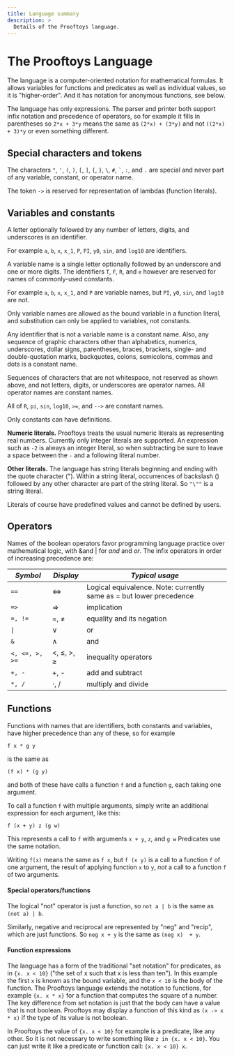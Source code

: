 ```yaml
---
title: Language summary
description: >
  Details of the Prooftoys language.
---
```


# The Prooftoys Language

The language is a computer-oriented notation for mathematical
formulas. It allows variables for functions and predicates as well as
individual values, so it is "higher-order". And it has notation for
anonymous functions, see below.

The language has only expressions.  The parser and printer both
support infix notation and precedence of operators, so for example it
fills in parentheses so `2*x + 3*y` means the same as `(2*x) +
(3*y)` and not `((2*x) + 3)*y` or even something different.

## Special characters and tokens

The characters `"`, `'`, `(`, `)`, `[`, `]`, `{`, `}`,
`\`, `#`, `` ` ``, `:`, and `.` are special 
and never part of any variable, constant, or operator name.

The token `->` is reserved for representation of lambdas (function
literals).

## Variables and constants

A letter optionally followed by any number of letters, digits, and underscores
is an identifier.

For example `a`, `b`, `x`, `x_1`, `P`, `PI`, `y0`,  `sin`, and `log10` are identifiers.

A variable name is a single letter optionally followed by an underscore and one or more digits. 
The identifiers `T`, `F`, `R`, and `e` however are reserved for names of commonly-used constants.

For example `a`, `b`, `x`, `x_1`, and `P` are variable names, but `PI`, `y0`,
`sin`, and `log10` are not.

Only variable names are allowed as the bound variable in a function literal, and substitution can only be applied to variables, not constants.

Any identifier that is not a variable name is a constant name. Also, any sequence of graphic characters other than alphabetics, numerics, underscores, dollar signs, parentheses, braces, brackets,
single- and double-quotation marks, backquotes, colons, semicolons, commas and dots is a constant name.

Sequences of characters that are not whitespace, not reserved as shown above, and not letters,
digits, or underscores are operator names.  All operator names are constant names.

All of `R`,  `pi`, `sin`, `log10`, `>=`, and `-->` are constant names.

Only constants can have definitions.

**Numeric literals.** Prooftoys treats the usual numeric literals as representing real numbers.  Currently
only integer literals are supported.  An expression such as `-2` is always an integer literal, so when subtracting be sure to leave a space between the `-` and a following literal number.

**Other literals.** The language has string literals beginning and ending with the quote character
("). Within a string literal, occurrences of backslash (\) followed by any other character are part
of the string literal.  So `"\""` is a string literal.

Literals of course have predefined values and cannot be defined by users.

## Operators

Names of the boolean operators favor programming language practice over mathematical logic, with &and | for _and_ and _or_.  The infix operators in order of increasing precedence are:

| *Symbol* | *Display* | *Typical usage* 
|----------|-----------|----------------
| `==` | ⇔ | Logical equivalence.  Note: currently same as = but lower precedence
| `=>` | ⇒ | implication
| `=, !=` | =, ≠ | equality and its negation
| <code>\|</code> | ∨ | or
| `&` | ∧ | and
| `<, <=, >, >=` | <, ≤, >, ≥ | inequality operators
| `+, -` | +, - | add and subtract
| `*, /` | ⋅, / | multiply and divide

## Functions

Functions with names that are identifiers, both constants and variables, have higher
precedence than any of these, so for example
```
f x * g y
```
is the same as 
```
(f x) * (g y)
```
and both of these have calls a function `f` and a function `g`, each taking one argument.

To call a function `f` with multiple arguments, simply write an additional expression for each
argument, like this:

    f (x + y) z (g w)

This represents a call to `f` with arguments `x + y`, `z`, and `g w`
Predicates use the same notation.

Writing `f(x)` means the same as `f x`, but `f (x y)` is a call to a function `f` of one
argument, the result of applying function `x` to `y`, *not* a call to a function `f`
of two arguments.

#### Special operators/functions

The logical "not" operator is just a function, so `not a | b` is the
same as `(not a) | b`.

Similarly, negative and reciprocal are represented by "neg" and "recip", which
are just functions.  So `neg x + y` is the same as `(neg x)  + y`.

#### Function expressions

The language has a form of the traditional "set notation" for
predicates, as in `{x. x < 10}` ("the set of x such that x is less
than ten").  In this example the first `x` is known as the bound
variable, and the `x < 10` is the body of the function.  The Prooftoys
language extends the notation to functions, for example `{x. x * x}`
for a function that computes the square of a number.  The key
difference from set notation is just that the body can have a value
that is not boolean.  Prooftoys may display a function of this kind
as `(x -> x * x)` if the type of its value is not boolean.

In Prooftoys the value of `{x. x < 10}` for example is a predicate,
like any other.  So it is not necessary to write something like
`z in {x. x < 10}`.  You can just write it like a predicate or function
call: `{x. x < 10} x`.
